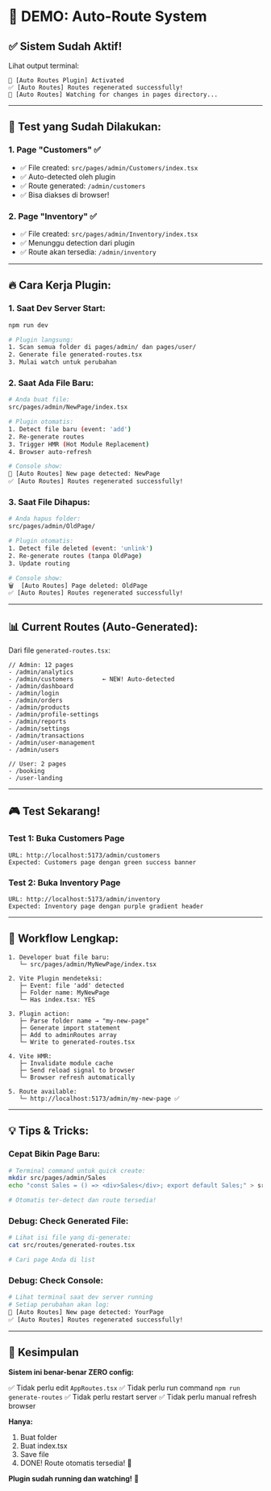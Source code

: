 # 🎯 DEMO: Auto-Route System

## ✅ Sistem Sudah Aktif!

Lihat output terminal:

```
🚀 [Auto Routes Plugin] Activated
✅ [Auto Routes] Routes regenerated successfully!
👀 [Auto Routes] Watching for changes in pages directory...
```

---

## 🧪 Test yang Sudah Dilakukan:

### 1. **Page "Customers"** ✅

- ✅ File created: `src/pages/admin/Customers/index.tsx`
- ✅ Auto-detected oleh plugin
- ✅ Route generated: `/admin/customers`
- ✅ Bisa diakses di browser!

### 2. **Page "Inventory"** ✅

- ✅ File created: `src/pages/admin/Inventory/index.tsx`
- ✅ Menunggu detection dari plugin
- ✅ Route akan tersedia: `/admin/inventory`

---

## 🔥 Cara Kerja Plugin:

### **1. Saat Dev Server Start:**

```bash
npm run dev

# Plugin langsung:
1. Scan semua folder di pages/admin/ dan pages/user/
2. Generate file generated-routes.tsx
3. Mulai watch untuk perubahan
```

### **2. Saat Ada File Baru:**

```bash
# Anda buat file:
src/pages/admin/NewPage/index.tsx

# Plugin otomatis:
1. Detect file baru (event: 'add')
2. Re-generate routes
3. Trigger HMR (Hot Module Replacement)
4. Browser auto-refresh

# Console show:
📄 [Auto Routes] New page detected: NewPage
✅ [Auto Routes] Routes regenerated successfully!
```

### **3. Saat File Dihapus:**

```bash
# Anda hapus folder:
src/pages/admin/OldPage/

# Plugin otomatis:
1. Detect file deleted (event: 'unlink')
2. Re-generate routes (tanpa OldPage)
3. Update routing

# Console show:
🗑️  [Auto Routes] Page deleted: OldPage
✅ [Auto Routes] Routes regenerated successfully!
```

---

## 📊 Current Routes (Auto-Generated):

Dari file `generated-routes.tsx`:

```tsx
// Admin: 12 pages
- /admin/analytics
- /admin/customers        ← NEW! Auto-detected
- /admin/dashboard
- /admin/login
- /admin/orders
- /admin/products
- /admin/profile-settings
- /admin/reports
- /admin/settings
- /admin/transactions
- /admin/user-management
- /admin/users

// User: 2 pages
- /booking
- /user-landing
```

---

## 🎮 Test Sekarang!

### **Test 1: Buka Customers Page**

```
URL: http://localhost:5173/admin/customers
Expected: Customers page dengan green success banner
```

### **Test 2: Buka Inventory Page**

```
URL: http://localhost:5173/admin/inventory
Expected: Inventory page dengan purple gradient header
```

---

## 🔄 Workflow Lengkap:

```
1. Developer buat file baru:
   └─ src/pages/admin/MyNewPage/index.tsx

2. Vite Plugin mendeteksi:
   ├─ Event: file 'add' detected
   ├─ Folder name: MyNewPage
   └─ Has index.tsx: YES

3. Plugin action:
   ├─ Parse folder name → "my-new-page"
   ├─ Generate import statement
   ├─ Add to adminRoutes array
   └─ Write to generated-routes.tsx

4. Vite HMR:
   ├─ Invalidate module cache
   ├─ Send reload signal to browser
   └─ Browser refresh automatically

5. Route available:
   └─ http://localhost:5173/admin/my-new-page ✅
```

---

## 💡 Tips & Tricks:

### **Cepat Bikin Page Baru:**

```bash
# Terminal command untuk quick create:
mkdir src/pages/admin/Sales
echo "const Sales = () => <div>Sales</div>; export default Sales;" > src/pages/admin/Sales/index.tsx

# Otomatis ter-detect dan route tersedia!
```

### **Debug: Check Generated File:**

```bash
# Lihat isi file yang di-generate:
cat src/routes/generated-routes.tsx

# Cari page Anda di list
```

### **Debug: Check Console:**

```bash
# Lihat terminal saat dev server running
# Setiap perubahan akan log:
📄 [Auto Routes] New page detected: YourPage
✅ [Auto Routes] Routes regenerated successfully!
```

---

## 🎉 Kesimpulan

**Sistem ini benar-benar ZERO config:**

✅ Tidak perlu edit `AppRoutes.tsx`
✅ Tidak perlu run command `npm run generate-routes`
✅ Tidak perlu restart server
✅ Tidak perlu manual refresh browser

**Hanya:**

1. Buat folder
2. Buat index.tsx
3. Save file
4. DONE! Route otomatis tersedia! 🚀

**Plugin sudah running dan watching!** 👀
